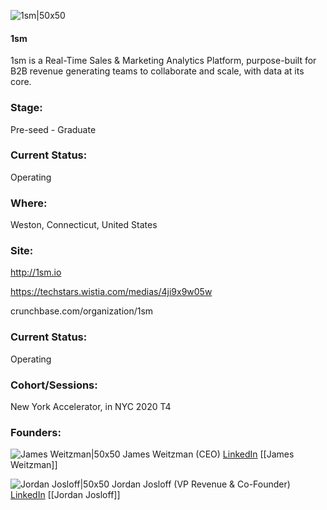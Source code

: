 

![1sm|50x50](https://apimg.techstars.com/connect/images/image_files/5f7b3439a36c112899000079/original/Screen_Shot_2020-10-05_at_10.56.26_AM.png)

#### 1sm
1sm is a Real-Time Sales & Marketing Analytics Platform, purpose-built for B2B revenue generating teams to collaborate and scale, with data at its core.

### Stage: 
Pre-seed - Graduate 

### Current Status: 
Operating

### Where:
Weston, Connecticut, United States

### Site:
http://1sm.io

https://techstars.wistia.com/medias/4ji9x9w05w

crunchbase.com/organization/1sm

### Current Status: 
Operating

### Cohort/Sessions: 
New York Accelerator, in NYC 2020 T4

### Founders: 

![James Weitzman|50x50](https://apimg.techstars.com/connect/images/image_files/5ed69b53a36c113a1d000005/original/Headshot.jpg) James Weitzman (CEO) [LinkedIn](https://linkedin.com/in/jamesweitzman) [[James Weitzman]]

![Jordan Josloff|50x50](https://apimg.techstars.com/connect/images/image_files/5d546539a36c117a0f000182/original/0.jpeg) Jordan Josloff (VP Revenue & Co-Founder) [LinkedIn](https://linkedin.com/in/jordanjosloff) [[Jordan Josloff]]



